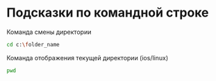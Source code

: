 # Подсказки по командной строке

Команда смены директории
```sh
cd c:\folder_name
```

Команда отображения текущей директории (ios/linux)
```sh
pwd